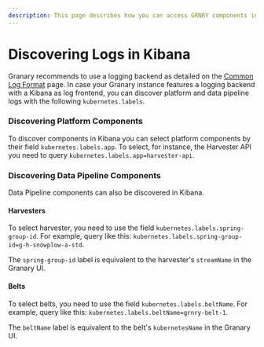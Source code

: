 ```yaml
---
description: This page describes how you can access GRNRY components in Kibana.
---
```


# Discovering Logs in Kibana

Granary recommends to use a logging backend as detailed on the [Common Log Format](../../operator-reference/site-reliability/common-log-format.md#recommended-logging-architecture) page. In case your Granary instance features a logging backend with a Kibana as log frontend, you can discover platform and data pipeline logs with the following `kubernetes.labels`.

### Discovering Platform Components

To discover components in Kibana you can select platform components by their field `kubernetes.labels.app`. To select, for instance, the Harvester API you need to query `kubernetes.labels.app=harvester-api`. 

### Discovering Data Pipeline Components

Data Pipeline components can also be discovered in Kibana.

#### Harvesters

To select harvester, you need to use the field `kubernetes.labels.spring-group-id`. For example, query like this: `kubernetes.labels.spring-group-id=g-h-snowplow-a-std`. 

The `spring-group-id` label is equivalent to the harvester's `streamName` in the Granary UI.

#### Belts

To select belts, you need to use the field `kubernetes.labels.beltName`. For example, query like this: `kubernetes.labels.beltName=grnry-belt-1`. 

The `beltName` label is equivalent to the belt's `kubernetesName` in the Granary UI.

#### 

